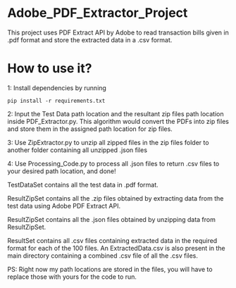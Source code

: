 # Adobe_PDF_Extractor_Project
This project uses PDF Extract API by Adobe to read transaction bills given in .pdf format and store the extracted data in a .csv format.


# How to use it?

1: Install dependencies by running
 
    pip install -r requirements.txt

2: Input the Test Data path location and the resultant zip files path location inside PDF_Extractor.py. This algorithm would convert the PDFs into zip files and store them in the assigned path location for zip files.

3: Use ZipExtractor.py to unzip all zipped files in the zip files folder to another folder containing all unzipped .json files

4: Use Processing_Code.py to process all .json files to return .csv files to your desired path location, and done!

TestDataSet contains all the test data in .pdf format.

ResultZipSet contains all the .zip files obtained by extracting data from the test data using Adobe PDF Extract API.

ResultZipSet contains all the .json files obtained by unzipping data from ResultZipSet.

ResultSet contains all .csv files containing extracted data in the required format for each of the 100 files. An ExtractedData.csv is also present in the main directory containing a combined .csv file of all the .csv files.

PS: Right now my path locations are stored in the files, you will have to replace those with yours for the code to run.



